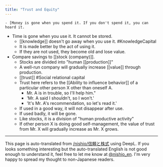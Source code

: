 ```yaml
---
title: "Trust and Equity"
---
```


    - [Money is gone when you spend it. If you don't spend it, you can hoard it.
- Time is gone when you use it. It cannot be stored.
    - [[knowledge]] doesn't go away when you use it. #KnowledgeCapital
    - It is made better by the act of using it.
    - If they are not used, they become old and lose value.
- Compare savings to [[stock (company)]].
    - Stocks are divided into "human [[production]]"
    - A well-run company will gradually increase [[value]] through production.
    - [[trust]] #Social relational capital
    - Trust here refers to the [[Ability to influence behavior]] of a particular other person X other than oneself A.
        - Mr. A is in trouble, so I'll help him."
        - 'Mr. A said I shouldn't, so I won't.'
        - 'It's Mr. A's recommendation, so let's read it.'
    - If used in a good way, it will not disappear after use.
    - If used badly, it will be gone.
    - Like stocks, it is a division of "human productive activity"
    - If other person X is doing good self-management, the value of trust from Mr. X will gradually increase as Mr. X grows.

---
This page is auto-translated from [/nishio/信頼と株式](https://scrapbox.io/nishio/信頼と株式) using DeepL. If you looks something interesting but the auto-translated English is not good enough to understand it, feel free to let me know at [@nishio_en](https://twitter.com/nishio_en). I'm very happy to spread my thought to non-Japanese readers.